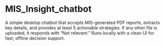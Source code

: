 # MIS_Insight_chatbot
A simple desktop chatbot that accepts MIS-generated PDF reports, extracts key details, and provides at least 5 actionable strategies. If any other file is uploaded, it responds with “Not relevant.” Runs locally with a clean UI for fast, offline decision support.
